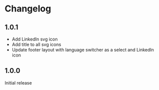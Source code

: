 # Changelog

## 1.0.1
* Add LinkedIn svg icon
* Add title to all svg icons
* Update footer layout with language switcher as a select and LinkedIn icon

## 1.0.0
Initial release
